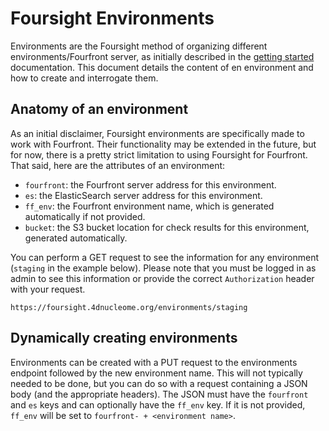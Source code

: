 # Foursight Environments #

Environments are the Foursight method of organizing different environments/Fourfront server, as initially described in the [getting started](./getting_started.md) documentation. This document details the content of en environment and how to create and interrogate them.

## Anatomy of an environment
As an initial disclaimer, Foursight environments are specifically made to work with Fourfront. Their functionality may be extended in the future, but for now, there is a pretty strict limitation to using Foursight for Fourfront. That said, here are the attributes of an environment:

* `fourfront`: the Fourfront server address for this environment.
* `es`: the ElasticSearch server address for this environment.
* `ff_env`: the Fourfront environment name, which is generated automatically if not provided.
* `bucket`: the S3 bucket location for check results for this environment, generated automatically.

You can perform a GET request to see the information for any environment (```staging``` in the example below). Please note that you must be logged in as admin to see this information or provide the correct `Authorization` header with your request.

```
https://foursight.4dnucleome.org/environments/staging
```

## Dynamically creating environments
Environments can be created with a PUT request to the environments endpoint followed by the new environment name. This will not typically needed to be done, but you can do so with a request containing a JSON body (and the appropriate headers). The JSON must have the ```fourfront``` and ```es``` keys and can optionally have the ```ff_env``` key. If it is not provided, ```ff_env``` will be set to ```fourfront- + <environment name>```.
